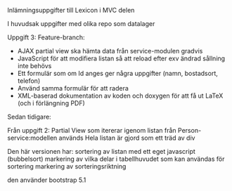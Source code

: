 Inlämningsuppgifter till Lexicon i MVC delen

I huvudsak uppgifter med olika repo som datalager


Uppgift 3:
Feature-branch:
  - AJAX
      partial view ska hämta data från service-modulen gradvis
  - JavaScript för att modifiera listan så att reload efter exv ändrad sållning inte behövs
  - Ett formulär som om Id anges ger några uppgifter (namn, bostadsort, telefon)
  - Använd samma formulär för att radera
  - XML-baserad dokumentation av koden och doxygen för att få ut LaTeX (och i förlängning PDF)

Sedan tidigare:

Från uppgift 2:
Partial View som itererar igenom listan från Person-service:modellen används
Hela listan är gjord som ett träd av div

Den här versionen har:
  sortering av listan med ett eget javascript (bubbelsort)
  markering av vilka delar i tabellhuvudet som kan användas för sortering
  markering av sorteringsriktning

den använder bootstrap 5.1
